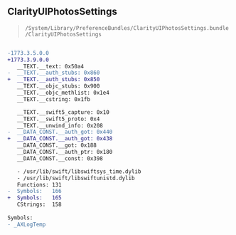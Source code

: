 ## ClarityUIPhotosSettings

> `/System/Library/PreferenceBundles/ClarityUIPhotosSettings.bundle/ClarityUIPhotosSettings`

```diff

-1773.3.5.0.0
+1773.3.9.0.0
   __TEXT.__text: 0x50a4
-  __TEXT.__auth_stubs: 0x860
+  __TEXT.__auth_stubs: 0x850
   __TEXT.__objc_stubs: 0x900
   __TEXT.__objc_methlist: 0x1e4
   __TEXT.__cstring: 0x1fb

   __TEXT.__swift5_capture: 0x10
   __TEXT.__swift5_proto: 0x4
   __TEXT.__unwind_info: 0x208
-  __DATA_CONST.__auth_got: 0x440
+  __DATA_CONST.__auth_got: 0x438
   __DATA_CONST.__got: 0x188
   __DATA_CONST.__auth_ptr: 0x180
   __DATA_CONST.__const: 0x398

   - /usr/lib/swift/libswiftsys_time.dylib
   - /usr/lib/swift/libswiftunistd.dylib
   Functions: 131
-  Symbols:   166
+  Symbols:   165
   CStrings:  158
 
Symbols:
- _AXLogTemp

```

